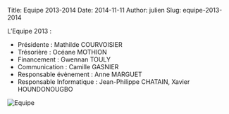 Title: Equipe 2013-2014
Date: 2014-11-11
Author: julien
Slug: equipe-2013-2014

L’Equipe 2013 :

* Présidente : Mathilde COURVOISIER
* Trésorière : Océane MOTHION
* Financement : Gwennan TOULY
* Communication : Camille GASNIER
* Responsable évènement : Anne MARGUET
* Responsable Informatique : Jean-Philippe CHATAIN, Xavier HOUNDONOUGBO

![Equipe]({filename}/images/madagascar3.jpg)